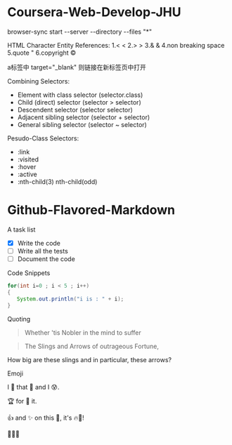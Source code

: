 # Coursera-Web-Develop-JHU

browser-sync start --server --directory --files "*"

HTML Character Entity References:
1.<    &lt;
2.>    &gt;
3.&    &amp;
4.non breaking space &nbsp;
5.quote &quot;
6.copyright &copy;

a标签中 target="_blank" 则链接在新标签页中打开

Combining Selectors:
- Element with class selector (selector.class)
- Child (direct) selector (selector > selector)
- Descendent selector (selector selector)
- Adjacent sibling selector (selector + selector)
- General sibling selector (selector ~ selector)

Pesudo-Class Selectors:
- :link
- :visited
- :hover
- :active
- :nth-child(3) nth-child(odd)



# Github-Flavored-Markdown

A task list
- [X] Write the code
- [ ] Write all the tests
- [ ] Document the code

Code Snippets
```java
for(int i=0 ; i < 5 ; i++)
{
   System.out.println("i is : " + i);
}
```

Quoting
> Whether 'tis Nobler in the mind to suffer

> The Slings and Arrows of outrageous Fortune,

How big are these slings and in particular, these arrows?

Emoji

I :eyes: that :bug: and I :cold_sweat:.

:trophy: for :microscope: it.

:+1: and :sparkles: on this :ship:, it's :fire::poop:!

:clap::tada::panda_face:
